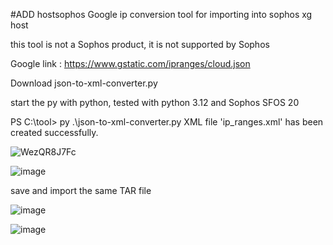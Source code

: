 #ADD hostsophos
Google ip conversion tool for importing into sophos xg host

this tool is not a Sophos product, it is not supported by Sophos 

Google link : https://www.gstatic.com/ipranges/cloud.json

Download json-to-xml-converter.py

start the py with python, tested with python 3.12 and Sophos SFOS 20

PS C:\tool> py .\json-to-xml-converter.py
XML file 'ip_ranges.xml' has been created successfully.

![WezQR8J7Fc](https://github.com/user-attachments/assets/c20edc3b-7bc9-4055-bd2f-451eb2187cb3)


![image](https://github.com/user-attachments/assets/9cedd253-bc49-413c-b3c8-64e6dc618731)

save and import the same TAR file 

![image](https://github.com/user-attachments/assets/b38d06e0-de8c-4504-b134-e0891494a219)


![image](https://github.com/user-attachments/assets/b49a38bb-ccca-47f4-af7c-f5cd43311b4e)
